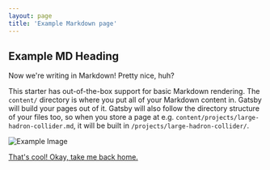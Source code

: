 ```yaml
---
layout: page
title: 'Example Markdown page'
---
```


## Example MD Heading

Now we're writing in Markdown! Pretty nice, huh?

This starter has out-of-the-box support for basic Markdown rendering. The `content/` directory is where you put all of your Markdown content in. Gatsby will build your pages out of it. Gatsby will also follow the directory structure of your files too, so when you store a page at e.g. `content/projects/large-hadron-collider.md`, it will be built in `/projects/large-hadron-collider/`.

![Example Image](https://via.placeholder.com/350x350.png)

[That's cool! Okay, take me back home.](/)

